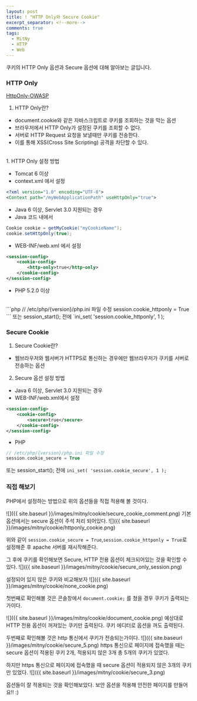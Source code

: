 ```yaml
---
layout: post
title: ! "HTTP Only와 Secure Cookie"
excerpt_separator: <!--more-->
comments: true
tags:
  - MitNy
  - HTTP
  - Web
---
```


쿠키의 HTTP Only 옵션과 Secure 옵션에 대해 알아보는 글입니다.
<!--more-->

### HTTP Only

[HttpOnly-OWASP](https://www.owasp.org/index.php/HttpOnly)

1. HTTP Only란?

- document.cookie와 같은 자바스크립트로 쿠키를 조회하는 것을 막는 옵션
- 브라우저에서 HTTP Only가 설정된 쿠키를 조회할 수 없다.
- 서버로 HTTP Request 요청을 보낼때만 쿠키를 전송한다.
- 이를 통해 XSS(Cross Site Scripting) 공격을 차단할 수 있다.

<br>
1. HTTP Only 설정 방법

- Tomcat 6 이상
- context.xml 에서 설정

```xml
<?xml version="1.0" encoding="UTF-8">
<Context path="/myWebApplicationPath" useHttpOnly="true">
```

- Java 6 이상, Servlet 3.0 지원되는 경우
- Java 코드 내에서
```java
Cookie cookie = getMyCookie("myCookieName");
cookie.setHttpOnly(true);
```

- WEB-INF/web.xml 에서 설정

```xml
<session-config>
	<cookie-config>
		<http-only>true</http-only>
	</cookie-config>
</session-config>
```

- PHP 5.2.0 이상
<br>
```php
// /etc/php/{version}/php.ini 파일 수정
session.cookie_httponly = True
```
또는 session_start(); 전에 `ini_set( 'session.cookie_httponly', 1 );

### Secure Cookie

1. Secure Cookie란?
- 웹브라우저와 웹서버가 HTTPS로 통신하는 경우에만 웹브라우저가 쿠키를 서버로 전송하는 옵션

2. Secure 옵션 설정 방법
- Java 6 이상, Servlet 3.0 지원되는 경우
- WEB-INF/web.xml에서 설정

```xml
<session-config>
	<cookie-config>
		<secure>true</secure>
	</cookie-config>
</session-config>
```

- PHP
```php
// /etc/php/{version}/php.ini 파일 수정
session.cookie_secure = True
```
또는 session_start(); 전에 `ini_set( 'session.cookie_secure', 1 );`


### 직접 해보기

PHP에서 설정하는 방법으로 위의 옵션들을 직접 적용해 볼 것이다.

![]({{ site.baseurl }}/images/mitny/cookie/secure_cookie_comment.png)
기본 옵션에서는 secure 옵션이 주석 처리 되어있다.
![]({{ site.baseurl }}/images/mitny/cookie/httponly_cookie.png)

위와 같이 `session.cookie_secure = True`,`session.cookie_httponly = True`로 설정해준 후
apache 서버를 재시작해준다.

그 후에 쿠키를 확인해보면 Secure, HTTP 전용 옵션이 체크되어있는 것을 확인할 수 있다.
![]({{ site.baseurl }}/images/mitny/cookie/secure_only_session.png)

설정되어 있지 않은 쿠키와 비교해보자
![]({{ site.baseurl }}/images/mitny/cookie/none_cookie.png)

첫번째로 확인해볼 것은 콘솔창에서 `document.cookie;` 를 쳤을 경우 쿠키가 출력되는가이다.

![]({{ site.baseurl }}/images/mitny/cookie/document_cookie.png)
예상대로 HTTP 전용 옵션이 꺼져있는 쿠키만 출력된다. 쿠키 에디터로 옵션을 꺼도 출력된다.

두번째로 확인해볼 것은 http 통신에서 쿠키가 전송되는가이다.
![]({{ site.baseurl }}/images/mitny/cookie/secure_5.png)
https 통신으로 페이지에 접속했을 때는 secure 옵션이 적용된 쿠키 2개, 적용되지 않은 3개 총 5개의 쿠키가 있었다.

하지만 https 통신으로 페이지에 접속했을 때 secure 옵션이 적용되지 않은 3개의 쿠키만 있었다.
![]({{ site.baseurl }}/images/mitny/cookie/secure_3.png)

옵션들이 잘 적용되는 것을 확인해보았다.
보안 옵션을 적용해 안전한 페이지를 만들어요!! :)
